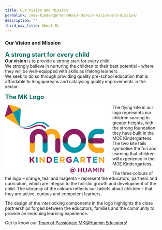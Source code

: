 ```yaml
---
title: Our Vision and Mission
permalink: /moe-kindergarten/About-Us/our-vision-and-mission/
description: ""
third_nav_title: About Us
---
```

### **Our Vision and Mission**

<b style="color:#016C62; font-size:20px;">A strong start for every child</b><br>
<b>Our vision</b> is to provide a strong start for every child. <br>
We strongly believe in nurturing the children to their best potential - where they will be well-equipped with skills as lifelong learners.<br>
We seek to do so through providing quality pre-school education that is affordable to Singaporeans and catalysing quality improvements in the sector.

<b style="color:#016C62; font-size:20px;">The MK Logo</b><br>

<img src="/images/MKHuamin_Pantone.png" alt="MKLogo" style="float:left;margin-right:25px;width:330px;height:230px;">The flying kite in our logo represents our children soaring to greater heights, with the strong foundation they have built in the MOE Kindergartens. The two kite tails symbolise the fun and learning that children will experience in the MOE Kindergartens.

The three colours of the logo – orange, teal and magenta - represent the educators, partners and curriculum, which are integral to the holistic growth and development of the child. The vibrancy of the colours reflects our beliefs about children – that they are active, curious and competent learners.

The design of the interlocking components in the logo highlights the close partnerships forged between the educators, families and the community to provide an enriching learning experience.

Get to know our [Team of Passionate MK@Huamin Educators](https://huaminpri.moe.edu.sg/moe-kindergarten/About-Us/Our-Team/our-team/)!